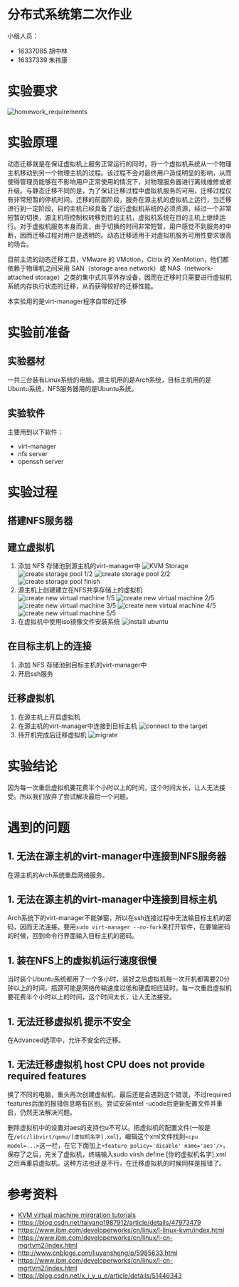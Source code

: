 # 分布式系统第二次作业

小组人员：

- 16337085 胡中林
- 16337339 朱祎康

# 实验要求

![homework_requirements](report.assets/homework_requirements.png)

# 实验原理

动态迁移就是在保证虚拟机上服务正常运行的同时，将一个虚拟机系统从一个物理主机移动到另一个物理主机的过程。该过程不会对最终用户造成明显的影响，从而使得管理员能够在不影响用户正常使用的情况下，对物理服务器进行离线维修或者升级。与静态迁移不同的是，为了保证迁移过程中虚拟机服务的可用，迁移过程仅有非常短暂的停机时间。迁移的前面阶段，服务在源主机的虚拟机上运行，当迁移进行到一定阶段，目的主机已经具备了运行虚拟机系统的必须资源，经过一个非常短暂的切换，源主机将控制权转移到目的主机，虚拟机系统在目的主机上继续运行。对于虚拟机服务本身而言，由于切换的时间非常短暂，用户感觉不到服务的中断，因而迁移过程对用户是透明的。动态迁移适用于对虚拟机服务可用性要求很高的场合。

目前主流的动态迁移工具，VMware 的 VMotion，Citrix 的 XenMotion，他们都依赖于物理机之间采用 SAN（storage area network）或 NAS（network-attached storage）之类的集中式共享外存设备，因而在迁移时只需要进行虚拟机系统内存执行状态的迁移，从而获得较好的迁移性能。

本实验用的是virt-manager程序自带的迁移

# 实验前准备

## 实验器材

一共三台装有Linux系统的电脑。源主机用的是Arch系统，目标主机用的是Ubuntu系统，NFS服务器用的是Ubuntu系统。

## 实验软件

主要用到以下软件：
- virt-manager
- nfs server
- openssh server

# 实验过程

## 搭建NFS服务器



## 建立虚拟机

1. 添加 NFS 存储池到源主机的virt-manager中
![KVM Storage](report.assets/01.png)
![create storage pool 1/2](report.assets/02.png)
![create storage pool 2/2](report.assets/03.png)
![create storage pool finish](report.assets/04.png)
2. 源主机上创建建立在NFS共享存储上的虚拟机
![create new virtual machine 1/5](report.assets/05.png)
![create new virtual machine 2/5](report.assets/06.png)
![create new virtual machine 3/5](report.assets/07.png)
![create new virtual machine 4/5](report.assets/08.png)
![create new virtual machine 5/5](report.assets/09.png)
3. 在虚拟机中使用iso镜像文件安装系统
![install ubuntu](report.assets/10.png)

## 在目标主机上的连接

1. 添加 NFS 存储池到目标主机的virt-manager中
2. 开启ssh服务

## 迁移虚拟机

1. 在源主机上开启虚拟机
2. 在源主机的virt-manager中连接到目标主机
![connect to the target](report.assets/11.png)
3. 待开机完成后迁移虚拟机
![migrate](report.assets/15.png)

# 实验结论

因为每一次重启虚拟机要花费半个小时以上的时间，这个时间太长，让人无法接受。所以我们放弃了尝试解决最后一个问题。

# 遇到的问题

## 1. 无法在源主机的virt-manager中连接到NFS服务器

在源主机的Arch系统重启网络服务。

## 1. 无法在源主机的virt-manager中连接到目标主机

Arch系统下的virt-manager不能弹窗，所以在ssh连接过程中无法输目标主机的密码，因而无法连接。要用`sudo virt-manager --no-fork`来打开软件，在要输密码的时候，回到命令行界面输入目标主机的密码。

## 1. 装在NFS上的虚拟机运行速度很慢

当时装个Ubuntu系统都用了一个多小时，装好之后虚拟机每一次开机都需要20分钟以上的时间。瓶颈可能是网络传输速度过低和硬盘相应延时。每一次重启虚拟机要花费半个小时以上的时间，这个时间太长，让人无法接受。

## 1. 无法迁移虚拟机 提示不安全

在Advanced选项中，允许不安全的迁移。

## 1. 无法迁移虚拟机 host CPU does not provide required features

换了不同的电脑，重头再次创建虚拟机，最后还是会遇到这个错误，不过required features后面的报错信息略有区别。尝试安装intel -ucode后更新配置文件并重启，仍然无法解决问题。

删除虚拟机中的设置对aes的支持也u不可以。把虚拟机的配置文件(一般是在`/etc/libvirt/qemu/[虚拟机名字].xml`)，编辑这个xml文件找到`<cpu model=...>`这一栏，在它下面加上`<feature policy='disable' name='aes'/>`，保存了之后，先关了虚拟机，终端输入sudo virsh define [你的虚拟机名字].xml之后再重启虚拟机。这种方法也还是不行，在迁移虚拟机的时候同样是报错了。


# 参考资料

- [KVM virtual machine mirgration tutorials](https://www.linux-kvm.org/page/Migration)
- https://blog.csdn.net/taiyang1987912/article/details/47973479
- https://www.ibm.com/developerworks/cn/linux/l-linux-kvm/index.html    
- https://www.ibm.com/developerworks/cn/linux/l-cn-mgrtvm2/index.html
- http://www.cnblogs.com/liuyansheng/p/5985633.html
- https://www.ibm.com/developerworks/cn/linux/l-cn-mgrtvm2/index.html
- https://blog.csdn.net/x_i_y_u_e/article/details/51446343